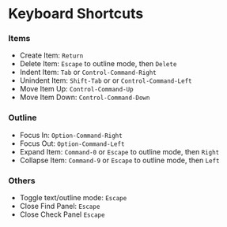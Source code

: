# Keyboard Shortcuts

### Items

* Create Item: `Return`
* Delete Item: `Escape` to outline mode, then `Delete`
* Indent Item: `Tab` or `Control-Command-Right`
* Unindent Item: `Shift-Tab` or or `Control-Command-Left`
* Move Item Up: `Control-Command-Up`
* Move Item Down: `Control-Command-Down`

### Outline

* Focus In: `Option-Command-Right`
* Focus Out: `Option-Command-Left`
* Expand Item: `Command-0` or `Escape` to outline mode, then `Right`
* Collapse Item: `Command-9` or `Escape` to outline mode, then `Left`

### Others

* Toggle text/outline mode: `Escape`
* Close Find Panel: `Escape`
* Close Check Panel `Escape`
